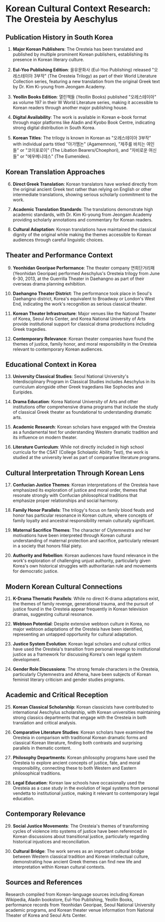 # Korean Cultural Context Research: The Oresteia by Aeschylus

## Publication History in South Korea

1. **Major Korean Publishers**: The Oresteia has been translated and published by multiple prominent Korean publishers, establishing its presence in Korean literary culture.

2. **Eul-Yoo Publishing Edition**: 을유문화사 (Eul-Yoo Publishing) released "오레스테이아 3부작" (The Oresteia Trilogy) as part of their World Literature Collection series, featuring a new translation from the original Greek text by Dr. Kim Ki-young from Jeongam Academy.

3. **Yeollin Books Edition**: 열린책들 (Yeollin Books) published "오레스테이아" as volume 197 in their W World Literature series, making it accessible to Korean readers through another major publishing house.

4. **Digital Availability**: The work is available in Korean e-book format through major platforms like Aladin and Kyobo Book Centre, indicating strong digital distribution in South Korea.

5. **Korean Titles**: The trilogy is known in Korean as "오레스테이아 3부작" with individual parts titled "아가멤논" (Agamemnon), "제주를 바치는 여인들" or "코이포로이" (The Libation Bearers/Choephori), and "자비로운 여신들" or "에우메니데스" (The Eumenides).

## Korean Translation Approaches

6. **Direct Greek Translation**: Korean translators have worked directly from the original ancient Greek text rather than relying on English or other intermediate translations, showing serious scholarly commitment to the work.

7. **Academic Translation Standards**: The translations demonstrate high academic standards, with Dr. Kim Ki-young from Jeongam Academy providing scholarly annotations and commentary for Korean readers.

8. **Cultural Adaptation**: Korean translations have maintained the classical dignity of the original while making the themes accessible to Korean audiences through careful linguistic choices.

## Theater and Performance Context

9. **Yeonhidan Georipae Performance**: The theater company 연희단거리패 (Yeonhidan Georipae) performed Aeschylus's Oresteia trilogy from June 6-30, 2013, at the Guerrilla Theater in Daehangno as part of their overseas drama planning exhibition.

10. **Daehangno Theater District**: The performance took place in Seoul's Daehangno district, Korea's equivalent to Broadway or London's West End, indicating the work's recognition as serious classical theater.

11. **Korean Theater Infrastructure**: Major venues like the National Theater of Korea, Seoul Arts Center, and Korea National University of Arts provide institutional support for classical drama productions including Greek tragedies.

12. **Contemporary Relevance**: Korean theater companies have found the themes of justice, family honor, and moral responsibility in the Oresteia relevant to contemporary Korean audiences.

## Educational Context in Korea

13. **University Classical Studies**: Seoul National University's Interdisciplinary Program in Classical Studies includes Aeschylus in its curriculum alongside other Greek tragedians like Sophocles and Euripides.

14. **Drama Education**: Korea National University of Arts and other institutions offer comprehensive drama programs that include the study of classical Greek theater as foundational to understanding dramatic arts.

15. **Academic Research**: Korean scholars have engaged with the Oresteia as a fundamental text for understanding Western dramatic tradition and its influence on modern theater.

16. **Literature Curriculum**: While not directly included in high school curricula for the CSAT (College Scholastic Ability Test), the work is studied at the university level as part of comparative literature programs.

## Cultural Interpretation Through Korean Lens

17. **Confucian Justice Themes**: Korean interpretations of the Oresteia have emphasized its exploration of justice and moral order, themes that resonate strongly with Confucian philosophical traditions that emphasize proper relationships and social harmony.

18. **Family Honor Parallels**: The trilogy's focus on family blood feuds and honor has particular resonance in Korean culture, where concepts of family loyalty and ancestral responsibility remain culturally significant.

19. **Maternal Sacrifice Themes**: The character of Clytemnestra and her motivations have been interpreted through Korean cultural understanding of maternal protection and sacrifice, particularly relevant in a society that honors filial piety.

20. **Authority and Rebellion**: Korean audiences have found relevance in the work's exploration of challenging unjust authority, particularly given Korea's own historical struggles with authoritarian rule and movements for democratic justice.

## Modern Korean Cultural Connections

21. **K-Drama Thematic Parallels**: While no direct K-drama adaptations exist, the themes of family revenge, generational trauma, and the pursuit of justice found in the Oresteia appear frequently in Korean television dramas, suggesting cultural resonance.

22. **Webtoon Potential**: Despite extensive webtoon culture in Korea, no major webtoon adaptations of the Oresteia have been identified, representing an untapped opportunity for cultural adaptation.

23. **Justice System Evolution**: Korean legal scholars and cultural critics have used the Oresteia's transition from personal revenge to institutional justice as a framework for discussing Korea's own legal system development.

24. **Gender Role Discussions**: The strong female characters in the Oresteia, particularly Clytemnestra and Athena, have been subjects of Korean feminist literary criticism and gender studies programs.

## Academic and Critical Reception

25. **Korean Classical Scholarship**: Korean classicists have contributed to international Aeschylus scholarship, with Korean universities maintaining strong classics departments that engage with the Oresteia in both translation and critical analysis.

26. **Comparative Literature Studies**: Korean scholars have examined the Oresteia in comparison with traditional Korean dramatic forms and classical Korean literature, finding both contrasts and surprising parallels in thematic content.

27. **Philosophy Departments**: Korean philosophy programs have used the Oresteia to explore ancient concepts of justice, fate, and moral responsibility, connecting these to both Western and Eastern philosophical traditions.

28. **Legal Education**: Korean law schools have occasionally used the Oresteia as a case study in the evolution of legal systems from personal vendetta to institutional justice, making it relevant to contemporary legal education.

## Contemporary Relevance

29. **Social Justice Movements**: The Oresteia's themes of transforming cycles of violence into systems of justice have been referenced in Korean discussions about transitional justice, particularly regarding historical injustices and reconciliation.

30. **Cultural Bridge**: The work serves as an important cultural bridge between Western classical tradition and Korean intellectual culture, demonstrating how ancient Greek themes can find new life and interpretation within Korean cultural contexts.

## Sources and References

Research compiled from Korean-language sources including Korean Wikipedia, Aladin bookstore, Eul-Yoo Publishing, Yeollin Books, performance records from Yeonhidan Georipae, Seoul National University academic programs, and Korean theater venue information from National Theater of Korea and Seoul Arts Center.